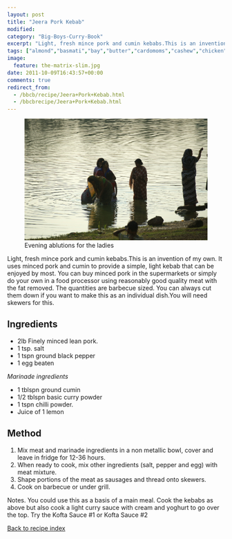 ```yaml
---
layout: post
title: "Jeera Pork Kebab"
modified:
category: "Big-Boys-Curry-Book"
excerpt: "Light, fresh mince pork and cumin kebabs.This is an invention of my own. It"
tags: ["almond","basmati","bay","butter","cardomoms","cashew","chicken","cinnamon","cloves","cumin","ghee","lamb","mace","nuts","pepper","rice","saffron","turmeric"]
image:
  feature: the-matrix-slim.jpg
date: 2011-10-09T16:43:57+00:00
comments: true
redirect_from: 
  - /bbcb/recipe/Jeera+Pork+Kebab.html
  - /bbcbrecipe/Jeera+Pork+Kebab.html
---
```


<figure>
	<a href="/images/bbcb/pict1578.jpg" alt="Bhubaneswar, Orissa, India" title="Bhubaneswar, Orissa, India &#169; Ashley Kitson 12/09/2011"><img src="/images/bbcb/pict1578.jpg"/></a>
	<figcaption>Evening ablutions for the ladies</figcaption>
</figure>

Light, fresh mince pork and cumin kebabs.This is an invention of my own. It uses minced pork and cumin to provide a simple, light kebab that can be enjoyed by most. You can buy minced pork in the supermarkets or simply do your own in a food processor using reasonably good quality meat with the fat removed. The quantities are barbecue sized. You can always cut them down if you want to make this as an individual dish.You will need skewers for this.
        
## Ingredients
        
<ul><li>2lb Finely minced lean pork.</li><li>1 tsp. salt</li><li>1 tspn ground black pepper</li><li>1 egg beaten</li></ul><p><i>Marinade ingredients</i></p><ul><li>1 tblspn ground cumin</li><li>1/2 tblspn basic curry powder</li><li>1 tspn chilli powder.</li><li>Juice of 1 lemon</li></ul>
        
## Method

<ol><li>Mix meat and marinade ingredients in a non metallic bowl, cover and leave in fridge for 12-36 hours.</li><li> When ready to cook, mix other ingredients (salt, pepper and egg) with meat mixture.</li><li>Shape portions of the meat as sausages and thread onto skewers.</li><li>Cook on barbecue or under grill.</li></ol><p>Notes. You could use this as a basis of a main meal. Cook the kebabs as above but also cook a light curry sauce with cream and yoghurt to go over the top. Try the Kofta Sauce #1 or Kofta Sauce #2</p>   

<a href="/bbcb">Back to recipe index</a>      